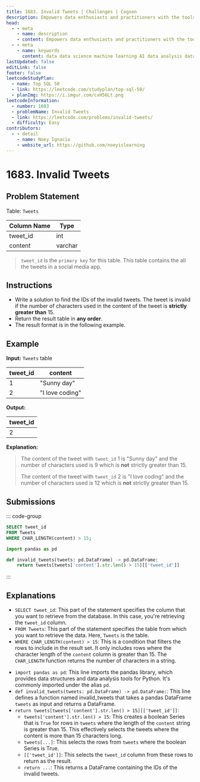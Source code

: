 ```yaml
---
title: 1683. Invalid Tweets | Challenges | Cogxen
description: Empowers data enthusiasts and practitioners with the tools and knowledge to unlock the potential of data.
head:
  - - meta
    - name: description
    - content: Empowers data enthusiasts and practitioners with the tools and knowledge to unlock the potential of data.
  - - meta
    - name: keywords
      content: data data science machine learning AI data analysis data-driven data enthusiasts data practitioners
lastUpdated: false
editLink: false
footer: false
leetcodeStudyPlan:
  - name: Top SQL 50
  - link: https://leetcode.com/studyplan/top-sql-50/
  - planImg: https://i.imgur.com/cxH56Lt.png
leetcodeInformation:
  - number: 1683
  - problemName: Invalid Tweets
  - link: https://leetcode.com/problems/invalid-tweets/
  - difficulty: Easy
contributors:
  - - detail
    - name: Noey Ignacio
    - website_url: https://github.com/noeyislearning
---
```


# 1683. Invalid Tweets

## Problem Statement

Table: `Tweets`

<ScrollableTableContainer>

| Column Name | Type    |
| ----------- | ------- |
| tweet_id    | int     |
| content     | varchar |

</ScrollableTableContainer>

> `tweet_id` is the `primary key` for this table.
> This table contains the all the tweets in a social media app.

## Instructions

- Write a solution to find the IDs of the invalid tweets. The tweet is invalid if the number of characters used in the content of the tweet is **strictly greater than** $15$.
- Return the result table in **any order**.
- The result format is in the following example.

## Example

**Input:** `Tweets` table

<ScrollableTableContainer>

| tweet_id | content         |
| -------- | --------------- |
| 1        | "Sunny day"     |
| 2        | "I love coding" |

</ScrollableTableContainer>

**Output:**

<ScrollableTableContainer>

| tweet_id |
| -------- |
| 2        |

</ScrollableTableContainer>

**Explanation:**

> The content of the tweet with `tweet_id` 1 is "Sunny day" and the number of characters used is $9$ which is **not** strictly greater than $15$.
>
> The content of the tweet with `tweet_id` 2 is "I love coding" and the number of characters used is $12$ which is **not** strictly greater than $15$.

## Submissions

::: code-group

```sql [PostgreSQL] :line-numbers
SELECT tweet_id
FROM Tweets
WHERE CHAR_LENGTH(content) > 15;
```

```python [Pandas] :line-numbers
import pandas as pd

def invalid_tweets(tweets: pd.DataFrame) -> pd.DataFrame:
    return tweets[tweets['content'].str.len() > 15][['tweet_id']]
```

:::

## Explanations

<CustomAccordion title="PostgreSQL" submitted_by="@noeyislearning" submit_website_url="https://github.com/noeyislearning" :collapsed=false>

- `SELECT tweet_id`: This part of the statement specifies the column that you want to retrieve from the database. In this case, you're retrieving the `tweet_id` column.
- `FROM Tweets`: This part of the statement specifies the table from which you want to retrieve the data. Here, `Tweets` is the table.
- `WHERE CHAR_LENGTH(content) > 15`: This is a condition that filters the rows to include in the result set. It only includes rows where the character length of the `content` column is greater than 15. The `CHAR_LENGTH` function returns the number of characters in a string.

</CustomAccordion>

<CustomAccordion title="Pandas" submitted_by="@noeyislearning" submit_website_url="https://github.com/noeyislearning">

- `import pandas as pd`: This line imports the pandas library, which provides data structures and data analysis tools for Python. It's commonly imported under the alias `pd`.
- `def invalid_tweets(tweets: pd.DataFrame) -> pd.DataFrame:`: This line defines a function named invalid_tweets that takes a pandas DataFrame `tweets` as input and returns a DataFrame.
- `return tweets[tweets['content'].str.len() > 15][['tweet_id']]`:
  - `tweets['content'].str.len() > 15`: This creates a boolean Series that is `True` for rows in `tweets` where the length of the `content` string is greater than $15$. This effectively selects the tweets where the content is more than 15 characters long.
  - `tweets[...]`: This selects the rows from `tweets` where the boolean Series is True.
  - `[['tweet_id']]`: This selects the `tweet_id` column from these rows to return as the result.
  - `return ...`: This returns a DataFrame containing the IDs of the invalid tweets.

</CustomAccordion>
